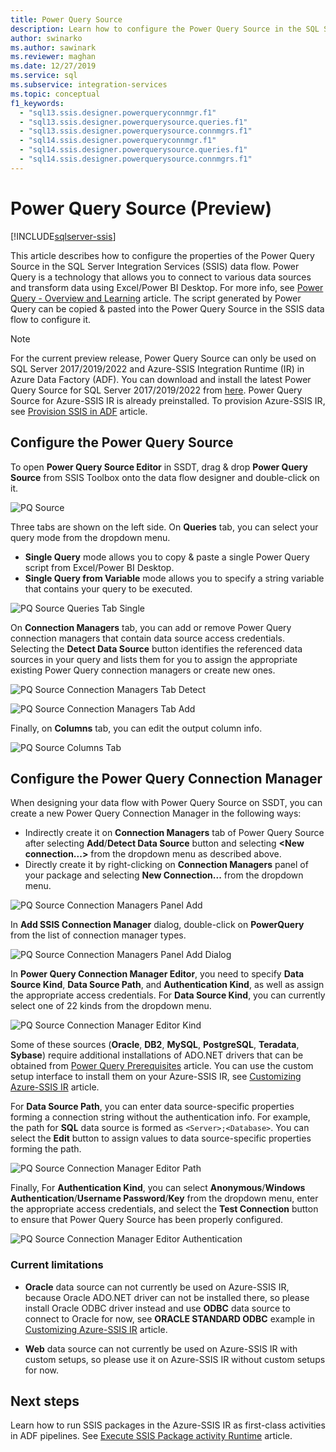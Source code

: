 ```yaml
---
title: Power Query Source
description: Learn how to configure the Power Query Source in the SQL Server Integration Services (SSIS) data flow.
author: swinarko
ms.author: sawinark
ms.reviewer: maghan
ms.date: 12/27/2019
ms.service: sql
ms.subservice: integration-services
ms.topic: conceptual
f1_keywords:
  - "sql13.ssis.designer.powerqueryconnmgr.f1"
  - "sql13.ssis.designer.powerquerysource.queries.f1"
  - "sql13.ssis.designer.powerquerysource.connmgrs.f1"
  - "sql14.ssis.designer.powerqueryconnmgr.f1"
  - "sql14.ssis.designer.powerquerysource.queries.f1"
  - "sql14.ssis.designer.powerquerysource.connmgrs.f1"
---
```

# Power Query Source (Preview)

[!INCLUDE[sqlserver-ssis](../../includes/applies-to-version/sqlserver-ssis.md)]

This article describes how to configure the properties of the Power Query Source in the SQL Server Integration Services (SSIS) data flow. Power Query is a technology that allows you to connect to various data sources and transform data using Excel/Power BI Desktop. For more info, see [Power Query - Overview and Learning](https://support.office.com/article/power-query-overview-and-learning-ed614c81-4b00-4291-bd3a-55d80767f81d) article. The script generated by Power Query can be copied & pasted into the Power Query Source in the SSIS data flow to configure it.
  
> [!NOTE]
> For the current preview release, Power Query Source can only be used on SQL Server 2017/2019/2022 and Azure-SSIS Integration Runtime (IR) in Azure Data Factory (ADF). You can download and install the latest Power Query Source for SQL Server 2017/2019/2022 from [here](https://www.microsoft.com/download/details.aspx?id=100619). Power Query Source for Azure-SSIS IR is already preinstalled. To provision Azure-SSIS IR, see [Provision SSIS in ADF](/azure/data-factory/tutorial-deploy-ssis-packages-azure) article.

## Configure the Power Query Source

To open **Power Query Source Editor** in SSDT, drag & drop **Power Query Source** from SSIS Toolbox onto the data flow designer and double-click on it.  

![PQ Source](media/power-query-source/pq-source.png)

Three tabs are shown on the left side. On **Queries** tab, you can select your query mode from the dropdown menu.
-   **Single Query** mode allows you to copy & paste a single Power Query script from Excel/Power BI Desktop.
-   **Single Query from Variable** mode allows you to specify a string variable that contains your query to be executed.

![PQ Source Queries Tab Single](media/power-query-source/pq-source-queries-tab-single.png)

On **Connection Managers** tab, you can add or remove Power Query connection managers that contain data source access credentials. Selecting the **Detect Data Source** button identifies the referenced data sources in your query and lists them for you to assign the appropriate existing Power Query connection managers or create new ones.

![PQ Source Connection Managers Tab Detect](media/power-query-source/pq-source-connection-managers-tab-detect.png)

![PQ Source Connection Managers Tab Add](media/power-query-source/pq-source-connection-managers-tab-add.png)

Finally, on **Columns** tab, you can edit the output column info.

![PQ Source Columns Tab](media/power-query-source/pq-source-columns-tab.png)

## Configure the Power Query Connection Manager

When designing your data flow with Power Query Source on SSDT, you can create a new Power Query Connection Manager in the following ways:
- Indirectly create it on **Connection Managers** tab of Power Query Source after selecting **Add**/**Detect Data Source** button and selecting **\<New connection...\>** from the dropdown menu as described above.
- Directly create it by right-clicking on **Connection Managers** panel of your package and selecting **New Connection...** from the dropdown menu.

![PQ Source Connection Managers Panel Add](media/power-query-source/pq-source-connection-managers-panel-add.png)

In **Add SSIS Connection Manager** dialog, double-click on **PowerQuery** from the list of connection manager types.

![PQ Source Connection Managers Panel Add Dialog](media/power-query-source/pq-source-connection-managers-panel-add-dialog.png)

In **Power Query Connection Manager Editor**, you need to specify **Data Source Kind**, **Data Source Path**, and **Authentication Kind**, as well as assign the appropriate access credentials. For **Data Source Kind**, you can currently select one of 22 kinds from the dropdown menu.

![PQ Source Connection Manager Editor Kind](media/power-query-source/pq-source-connection-manager-editor-kind.png)

Some of these sources (**Oracle**, **DB2**, **MySQL**, **PostgreSQL**, **Teradata**, **Sybase**) require additional installations of ADO.NET drivers that can be obtained from [Power Query Prerequisites](/power-bi/desktop-data-source-prerequisites) article. You can use the custom setup interface to install them on your Azure-SSIS IR, see [Customizing Azure-SSIS IR](/azure/data-factory/how-to-configure-azure-ssis-ir-custom-setup) article.

For **Data Source Path**, you can enter data source-specific properties forming a connection string without the authentication info. For example, the path for **SQL** data source is formed as `<Server>;<Database>`. You can select the **Edit** button to assign values to data source-specific properties forming the path.

![PQ Source Connection Manager Editor Path](media/power-query-source/pq-source-connection-manager-editor-path.png)

Finally, For **Authentication Kind**, you can select **Anonymous**/**Windows Authentication**/**Username Password**/**Key** from the dropdown menu, enter the appropriate access credentials, and select the **Test Connection** button to ensure that Power Query Source has been properly configured.

![PQ Source Connection Manager Editor Authentication](media/power-query-source/pq-source-connection-manager-editor-authentication.png)

### Current limitations

-   **Oracle** data source can not currently be used on Azure-SSIS IR, because Oracle ADO.NET driver can not be installed there, so please install Oracle ODBC driver instead and use **ODBC** data source to connect to Oracle for now, see **ORACLE STANDARD ODBC** example in [Customizing Azure-SSIS IR](/azure/data-factory/how-to-configure-azure-ssis-ir-custom-setup) article.

-   **Web** data source can not currently be used on Azure-SSIS IR with custom setups, so please use it on Azure-SSIS IR without custom setups for now.

## Next steps
Learn how to run SSIS packages in the Azure-SSIS IR as first-class activities in ADF pipelines. See [Execute SSIS Package activity Runtime](/azure/data-factory/how-to-invoke-ssis-package-ssis-activity) article.
